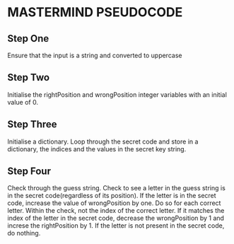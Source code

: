 # MASTERMIND PSEUDOCODE
## Step One
   Ensure that the input is a string and converted to uppercase

## Step Two
   Initialise the rightPosition and wrongPosition integer variables with an initial value of 0.

## Step Three
   Initialise a dictionary. Loop through the secret code and store in a dictionary, the indices and the values in the
    secret key string.

## Step Four
   Check through the guess string. Check to see a letter in the guess string is in the secret      code(regardless of
    its position). If the letter is in the secret code, increase the value of wrongPosition by one. Do so for each
     correct letter. Within the check, not the index of the correct letter. If it matches the index of the letter in
      the secret code, decrease the wrongPosition by 1 and increse the rightPosition by 1. If the letter is not
       present in the secret code, do nothing.